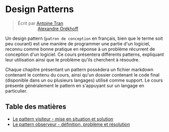 # Design Patterns

> Écrit par [Antoine Tran](https://github.com/Tran-Antoine) </br>
> &nbsp;&nbsp;&nbsp;&nbsp;&nbsp;&nbsp;&nbsp;&nbsp;&nbsp;&nbsp;&nbsp;&nbsp;&nbsp;&nbsp;&nbsp;&nbsp;[Alexandre Orékhoff](https://github.com/Hokkaydo)

Un design pattern (`patron de conception` en français, bien que le terme soit peu courant) est une manière de programmer une partie d'un logiciel, reconnu comme bonne pratique en réponse à un problème récurrent de conception d'un logiciel.
Ce cours présentera différents patterns, expliquant leur utilisation ainsi que le problème qu'ils cherchent à résoudre.

Chaque chapitre présentant un pattern possèdera un fichier markdown contenant le contenu du cours, ainsi qu'un dossier contenant le code final (disponible dans un ou plusieurs langages)
utilisé comme support. Le cours présente généralement le pattern en s'appuyant sur un langage en particulier.

## Table des matières

- [Le pattern visiteur - mise en situation et solution](fr/visiteur/VISITEUR_PATTERN.md)
- [Le pattern observeur - définition, problème et résolution](fr/observeur/OSERVEUR_PATTERN.md)
